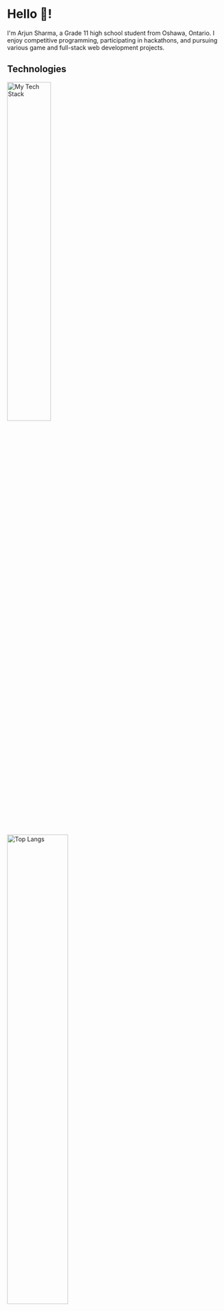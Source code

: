 # Hello 👋!

I'm Arjun Sharma, a Grade 11 high school student from Oshawa, Ontario. I enjoy competitive programming, participating in 
hackathons, and pursuing various game and full-stack web development projects.

###
<h2 align="left"> Technologies</h2>

<p>
  <img src="https://github-readme-tech-stack.vercel.app/api/cards?lineCount=3&theme=github&width=265&hideTitle=true&line1=vue.js%2Cvue.js%2C42b883%3Bmongodb%2Cmongodb%2C589636%3B&line2=express%2Cexpress%2C7a868c%3Bnode.js%2Cnode.js%2C215732%3B&line3=docker%2Cdocker%2C0db7ed%3Beslint%2Ceslint%2CCCCCFA%3B" alt="My Tech Stack" style="width: 45%; display: inline-block; vertical-align: top; margin-right: 2%;" />
  <img src="https://github-readme-stats.vercel.app/api/top-langs/?username=arjundevensharma&layout=compact" alt="Top Langs" style="width: 53%; display: inline-block; vertical-align: top;" />
</p>

---

[![Mail](https://img.shields.io/badge/Mail-D14836?style=for-the-badge&logo=gmail&logoColor=white)](mailto:arjundevensharma@gmail.com)
[![Website](https://img.shields.io/badge/Website-0A66C2?style=for-the-badge&logo=google-chrome&logoColor=white)](https://sites.google.com/d/1HkHcVNoppIPsM_7KB-acQhdEOdqiNFH1/p/1yq3hCx5JnzQ-TkOIHzzpZJsK7827hsDp/edit)
[![Resume](https://img.shields.io/badge/Resume-007BFF?style=for-the-badge&logo=microsoftword&logoColor=white)](https://sites.google.com/d/1HkHcVNoppIPsM_7KB-acQhdEOdqiNFH1/p/1yq3hCx5JnzQ-TkOIHzzpZJsK7827hsDp/edit)
[![Devpost](https://img.shields.io/badge/Devpost-003E54?style=for-the-badge&logo=devpost&logoColor=white)](https://devpost.com/arsharma335)
